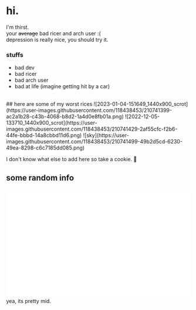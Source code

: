 # hi.
I'm thirst.<br>
your <s>average</s> bad ricer and arch user :( <br>
depression is really nice, you should try it. <br>

### stuffs 
 - bad dev 
 - bad ricer
 - bad arch user
 - bad at life (imagine getting hit by a car)
<br>
## here are some of my worst rices
![2023-01-04-151649_1440x900_scrot](https://user-images.githubusercontent.com/118438453/210741399-ac2a1b28-c43b-4068-b8d2-1a4d0e8fb01a.png)
![2022-12-05-133710_1440x900_scrot](https://user-images.githubusercontent.com/118438453/210741429-2af55cfc-f2b6-44fe-bbbd-14a8cbbd11d6.png)
![sky](https://user-images.githubusercontent.com/118438453/210741499-49b2d5cd-6230-49ea-8298-c6c7185dd085.png)


I don't know what else to add here so take a cookie.
🍪

## some random info
![](https://raw.githubusercontent.com/frapdotbmp/github-stats/master/generated/overview.svg#gh-dark-mode-only)
yea, its pretty mid.
